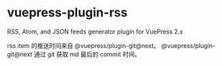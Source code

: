 # vuepress-plugin-rss
RSS, Atom, and JSON feeds generator plugin for VuePress 2.x

rss item 的推送时间来自 @vuepress/plugin-git@next。
@vuepress/plugin-git@next 通过 git 获取 md 最后的 commit 时间。
